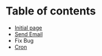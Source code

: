 # Table of contents

* [Initial page](README.md)
* [Send Email](send-email.md)
* Fix Bug
* [Cron](cron.md)

